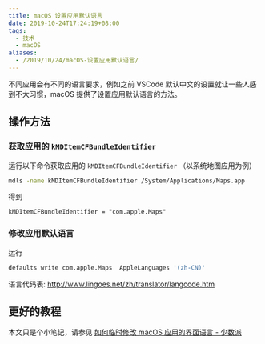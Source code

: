 ```yaml
---
title: macOS 设置应用默认语言
date: 2019-10-24T17:24:19+08:00
tags:
  - 技术
  - macOS
aliases:
  - /2019/10/24/macOS-设置应用默认语言/
---
```


不同应用会有不同的语言要求，例如之前 VSCode 默认中文的设置就让一些人感到不大习惯，macOS 提供了设置应用默认语言的方法。

<!--more-->

## 操作方法

### 获取应用的 `kMDItemCFBundleIdentifier`

运行以下命令获取应用的 `kMDItemCFBundleIdentifier` （以系统地图应用为例）

```bash
mdls -name kMDItemCFBundleIdentifier /System/Applications/Maps.app
```

得到

```
kMDItemCFBundleIdentifier = "com.apple.Maps"
```

### 修改应用默认语言

运行

```bash
defaults write com.apple.Maps  AppleLanguages '(zh-CN)'
```

语言代码表: http://www.lingoes.net/zh/translator/langcode.htm

## 更好的教程

本文只是个小笔记，请参见 [如何临时修改 macOS 应用的界面语言 - 少数派](https://sspai.com/post/44536)
